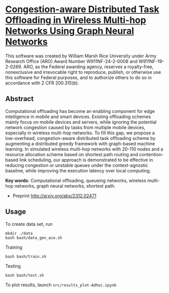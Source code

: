 # [Congestion-aware Distributed Task Offloading in Wireless Multi-hop Networks Using Graph Neural Networks](http://arxiv.org/abs/2312.02471)

This software was created by William Marsh Rice University under Army Research Office (ARO) Award Number W911NF-24-2-0008 and W911NF-19-2-0269. ARO, as the Federal awarding agency, reserves a royalty-free, nonexclusive and irrevocable right to reproduce, publish, or otherwise use this software for Federal purposes, and to authorize others to do so in accordance with 2 CFR 200.315(b).

## Abstract

Computational offloading has become an enabling component for edge intelligence in mobile and smart devices. Existing offloading schemes mainly focus on mobile devices and servers, while ignoring the potential network congestion caused by tasks from multiple mobile devices, especially in wireless multi-hop networks. To fill this gap, we propose a low-overhead, congestion-aware distributed task offloading scheme by augmenting a distributed greedy framework with graph-based machine learning. In simulated wireless multi-hop networks with 20-110 nodes and a resource allocation scheme based on shortest path routing and contention-based link scheduling, our approach is demonstrated to be effective in reducing congestion or unstable queues under the context-agnostic baseline, while improving the execution latency over local computing.

__Key words__: Computational offloading, queueing networks, wireless multi-hop networks, graph neural networks, shortest path.

- Preprint <http://arxiv.org/abs/2312.02471>

## Usage

To create data set, run 
```
mkdir ./data
bash bash/data_gen_aco.sh
```


Training
```
bash bash/train.sh
```

Testing

```
bash bash/test.sh
```


To plot results, launch `src/results_plot-Adhoc.ipynb`



